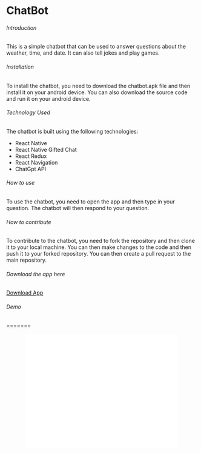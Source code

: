 # ChatBot
###### Introduction
This is a simple chatbot that can be used to answer questions about the weather, time, and date. It can also tell jokes and play games.

###### Installation
To install the chatbot, you need to download the chatbot.apk file and then install it on your android device. You can also download the source code and run it on your android device.

###### Technology Used 
The chatbot is built using the following technologies:
* React Native
* React Native Gifted Chat
* React Redux
* React Navigation
* ChatGpt API

###### How to use
To use the chatbot, you need to open the app and then type in your question. The chatbot will then respond to your question.

###### How to contribute
To contribute to the chatbot, you need to fork the repository and then clone it to your local machine. You can then make changes to the code and then push it to your forked repository. You can then create a pull request to the main repository.

###### Download the app here 
[Download App](https://github.com/Vaib19121/ChatBot/blob/master/ChatBotcom.chatbotv1.0.apk "download")

###### Demo
=======
<p align="center">
  <embed type="video/webm" src="./Client/assets/Record_2023-01-27-09-54-32_0a4755225365aba39760dc2a4acabe35.mp4" width="400" height="300">
</p>